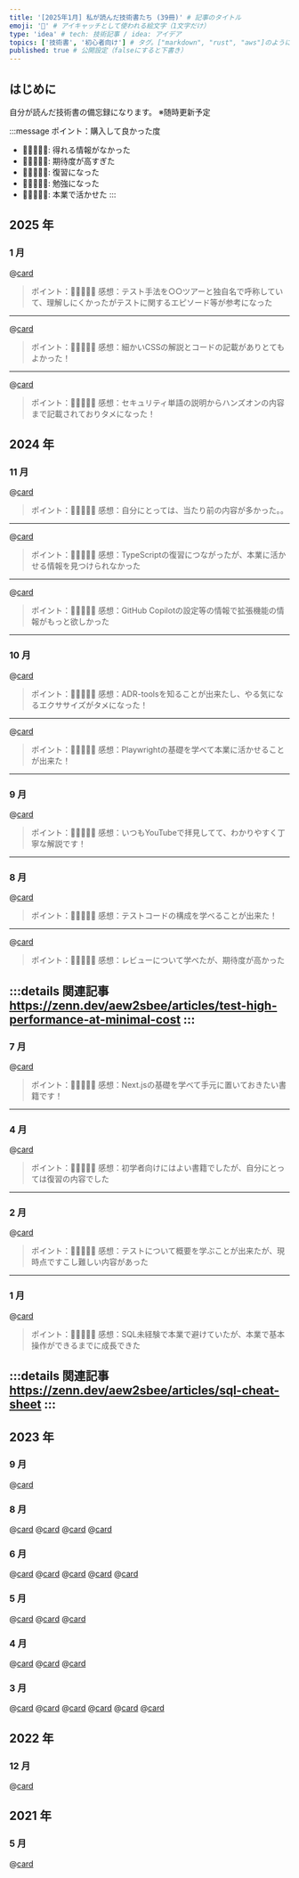 ```yaml
---
title: '[2025年1月] 私が読んだ技術書たち (39冊)' # 記事のタイトル
emoji: '📖' # アイキャッチとして使われる絵文字（1文字だけ）
type: 'idea' # tech: 技術記事 / idea: アイデア
topics: ['技術書', '初心者向け'] # タグ。["markdown", "rust", "aws"]のように指定する
published: true # 公開設定（falseにすると下書き）
---
```


## はじめに

自分が読んだ技術書の備忘録になります。
※随時更新予定

:::message
ポイント：購入して良かった度
- 🩵🩵🤍🤍🤍: 得れる情報がなかった
- 🩵🩵🤍🤍🤍: 期待度が高すぎた
- 🩵🩵🩵🤍🤍: 復習になった
- 🩵🩵🩵🩵🤍: 勉強になった
- 🩵🩵🩵🩵🩵: 本業で活かせた
:::

## 2025 年
### 1 月
@[card](https://book.mynavi.jp/ec/products/detail/id=146407)
> ポイント：🩵🩵🩵🩵🤍
> 感想：テスト手法を○○ツアーと独自名で呼称していて、理解しにくかったがテストに関するエピソード等が参考になった
---

@[card](https://gihyo.jp/book/2024/978-4-297-13943-8)
> ポイント：🩵🩵🩵🩵🤍
> 感想：細かいCSSの解説とコードの記載がありとてもよかった！
---

@[card](https://www.shoeisha.co.jp/book/detail/9784798169477)
> ポイント：🩵🩵🩵🩵🤍
> 感想：セキュリティ単語の説明からハンズオンの内容まで記載されておりタメになった！



## 2024 年

### 11 月
@[card](https://www.socym.co.jp/book/post-19000)
> ポイント：🩵🩵🤍🤍🤍
> 感想：自分にとっては、当たり前の内容が多かった。。
---

@[card](https://gihyo.jp/magazine/SD/archive/2024/202405)
> ポイント：🩵🩵🩵🤍🤍
> 感想：TypeScriptの復習につながったが、本業に活かせる情報を見つけられなかった
---

@[card](https://gihyo.jp/magazine/SD/archive/2024/202401)
> ポイント：🩵🩵🤍🤍🤍
> 感想：GitHub Copilotの設定等の情報で拡張機能の情報がもっと欲しかった
---

### 10 月
@[card](https://gihyo.jp/magazine/SD/archive/2024/202410)
> ポイント：🩵🩵🩵🩵🤍
> 感想：ADR-toolsを知ることが出来たし、やる気になるエクササイズがタメになった！
---

@[card](https://gihyo.jp/book/2024/978-4-297-14220-9)
> ポイント：🩵🩵🩵🩵🩵
> 感想：Playwrightの基礎を学べて本業に活かせることが出来た！
---

### 9 月
@[card](https://gihyo.jp/book/2024/978-4-297-14285-8)
> ポイント：🩵🩵🩵🩵🤍
> 感想：いつもYouTubeで拝見してて、わかりやすく丁寧な解説です！
---

### 8 月

@[card](https://book.mynavi.jp/ec/products/detail/id=134252)
> ポイント：🩵🩵🩵🩵🤍
> 感想：テストコードの構成を学べることが出来た！
---

@[card](https://bookplus.nikkei.com/atcl/catalog/23/11/07/01094/)
> ポイント：🩵🩵🩵🩵🤍
> 感想：レビューについて学べたが、期待度が高かった

:::details 関連記事
https://zenn.dev/aew2sbee/articles/test-high-performance-at-minimal-cost
:::
---


### 7 月
@[card](https://gihyo.jp/book/2024/978-4-297-14061-8)
> ポイント：🩵🩵🩵🩵🤍
> 感想：Next.jsの基礎を学べて手元に置いておきたい書籍です！
---


### 4 月
@[card](https://gihyo.jp/book/2023/978-4-297-13871-4)
> ポイント：🩵🩵🩵🤍🤍
> 感想：初学者向けにはよい書籍でしたが、自分にとっては復習の内容でした
---

### 2 月

@[card](https://www.shoeisha.co.jp/book/detail/9784798178189)
> ポイント：🩵🩵🩵🩵🤍
> 感想：テストについて概要を学ぶことが出来たが、現時点ですこし難しい内容があった
---


### 1 月

@[card](https://www.shoeisha.co.jp/book/detail/9784798179612)
> ポイント：🩵🩵🩵🩵🩵
> 感想：SQL未経験で本業で避けていたが、本業で基本操作ができるまでに成長できた

:::details 関連記事
https://zenn.dev/aew2sbee/articles/sql-cheat-sheet
:::
---


## 2023 年
### 9 月

@[card](https://www.shoeisha.co.jp/book/detail/9784798167282)

### 8 月

@[card](https://bnn.co.jp/products/9784802512480)
@[card](https://www.oreilly.co.jp/books/9784873116860/)
@[card](https://book.impress.co.jp/books/1121101138)
@[card](https://gihyo.jp/book/2022/978-4-297-12916-3)

### 6 月

@[card](https://booth.pm/ja/items/3109503)
@[card](https://booth.pm/ja/items/1242542)
@[card](https://booth.pm/ja/items/1036317)
@[card](https://booth.pm/ja/items/825879)
@[card](https://www.shuwasystem.co.jp/book/9784798046143.html)

### 5 月

@[card](https://www.ohmsha.co.jp/book/9784274068560/)
@[card](https://www.oreilly.co.jp/books/9784873119045/)
@[card](https://www.hyuki.com/math/)

### 4 月

@[card](https://www.oreilly.co.jp/books/9784873119465/)
@[card](https://www.oreilly.co.jp/books/9784814400362/)
@[card](https://books.bunshun.jp/ud/book/num/9784163917689)

### 3 月

@[card](https://gihyo.jp/book/2017/978-4-7741-9087-7)
@[card](https://www.shoeisha.co.jp/book/detail/9784798171548)
@[card](https://www.shoeisha.co.jp/book/detail/9784798179421)
@[card](https://oukayuka.booth.pm/items/2367992)
@[card](https://oukayuka.booth.pm/items/2368019)
@[card](https://oukayuka.booth.pm/items/2368045)

## 2022 年
### 12 月

@[card](https://bookplus.nikkei.com/atcl/catalog/22/04/24/00110/)

## 2021 年

### 5 月

@[card](https://www.oreilly.co.jp/books/9784873115658/)
